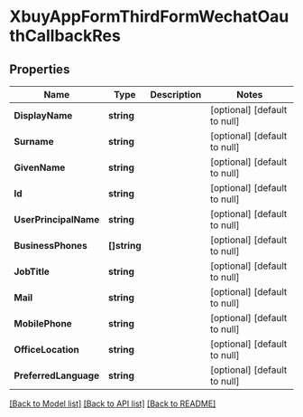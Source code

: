 # XbuyAppFormThirdFormWechatOauthCallbackRes

## Properties
Name | Type | Description | Notes
------------ | ------------- | ------------- | -------------
**DisplayName** | **string** |  | [optional] [default to null]
**Surname** | **string** |  | [optional] [default to null]
**GivenName** | **string** |  | [optional] [default to null]
**Id** | **string** |  | [optional] [default to null]
**UserPrincipalName** | **string** |  | [optional] [default to null]
**BusinessPhones** | **[]string** |  | [optional] [default to null]
**JobTitle** | **string** |  | [optional] [default to null]
**Mail** | **string** |  | [optional] [default to null]
**MobilePhone** | **string** |  | [optional] [default to null]
**OfficeLocation** | **string** |  | [optional] [default to null]
**PreferredLanguage** | **string** |  | [optional] [default to null]

[[Back to Model list]](../README.md#documentation-for-models) [[Back to API list]](../README.md#documentation-for-api-endpoints) [[Back to README]](../README.md)

